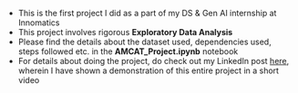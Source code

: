* This is the first project I did as a part of my DS & Gen AI internship at Innomatics
* This project involves rigorous **Exploratory Data Analysis**
* Please find the details about the dataset used, dependencies used, steps followed etc. in the **AMCAT_Project.ipynb** notebook
* For details about doing the project, do check out my LinkedIn post [here](https://www.linkedin.com/posts/abhinaya-a-s_dataanalysis-datascience-eda-activity-7248440735392223232-MVZy?utm_source=share&utm_medium=member_desktop), wherein I have shown a demonstration of this entire project in a short video
